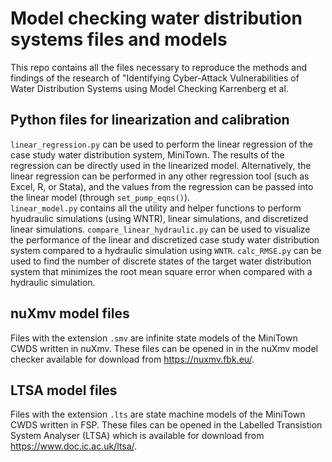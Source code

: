 # Model checking water distribution systems files and models
This repo contains all the files necessary to reproduce the methods and findings of the research of "Identifying Cyber-Attack Vulnerabilities of Water Distribution Systems using Model Checking Karrenberg et al. 
## Python files for linearization and calibration
`linear_regression.py` can be used to perform the linear regression of the case study water distribution system, MiniTown. The results of the regression can be directly used in the linearized model. Alternatively, the linear regression can be performed in any other regression tool (such as Excel, R, or Stata), and the values from the regression can be passed into the linear model (through `set_pump_eqns()`).  
`linear_model.py` contains all the utility and helper functions to perform hyudraulic simulations (using WNTR), linear simulations, and discretized linear simulations. 
`compare_linear_hydraulic.py` can be used to visualize the performance of the linear and discretized case study water distribution system compared to a hydraulic simulation using `WNTR`. 
`calc_RMSE.py` can be used to find the number of discrete states of the target water distribution system that minimizes the root mean square error when compared with a hydraulic simulation. 
## nuXmv model files
Files with the extension `.smv` are infinite state models of the MiniTown CWDS written in nuXmv. These files can be opened in in the nuXmv model checker available for download from https://nuxmv.fbk.eu/.   
## LTSA model files
Files with the extension `.lts` are state machine models of the MiniTown CWDS written in FSP. These files can be opened in the Labelled Transistion System Analyser (LTSA) which is available for download from https://www.doc.ic.ac.uk/ltsa/. 
